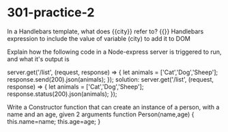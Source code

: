 # 301-practice-2
In a Handlebars template, what does {{city}} refer to?
{{}}  Handlebars expression  to include the value of variable (city) to add it to DOM


Explain how the following code in a Node-express server is triggered to run, and what it's output is

server.get('/list', (request, response) => {
   let animals = ['Cat','Dog','Sheep'];
   response.send(200).json(animals);
});
solution:
 server.get('/list', (request, response) => {
   let animals = ['Cat','Dog','Sheep'];
   response.status(200).json(animals);
});




Write a Constructor function that can create an instance of a person, with a name and an age, given 2 arguments
function Person(name,age)   {
    this.name=name;
    this.age=age;
}